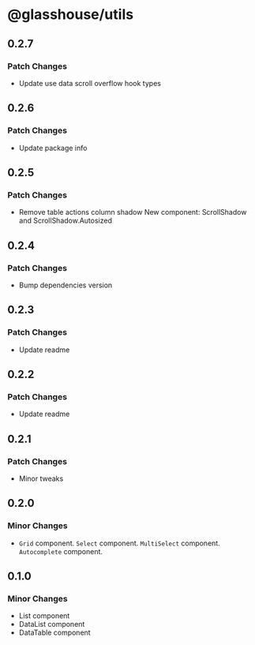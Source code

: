 # @glasshouse/utils

## 0.2.7

### Patch Changes

- Update use data scroll overflow hook types

## 0.2.6

### Patch Changes

- Update package info

## 0.2.5

### Patch Changes

- Remove table actions column shadow
  New component: ScrollShadow and ScrollShadow.Autosized

## 0.2.4

### Patch Changes

- Bump dependencies version

## 0.2.3

### Patch Changes

- Update readme

## 0.2.2

### Patch Changes

- Update readme

## 0.2.1

### Patch Changes

- Minor tweaks

## 0.2.0

### Minor Changes

- `Grid` component.
  `Select` component.
  `MultiSelect` component.
  `Autocomplete` component.

## 0.1.0

### Minor Changes

- List component
- DataList component
- DataTable component
